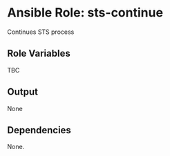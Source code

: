Ansible Role: sts-continue
==========================

Continues STS process

Role Variables
--------------

TBC


Output
------

None

Dependencies
------------

None.
